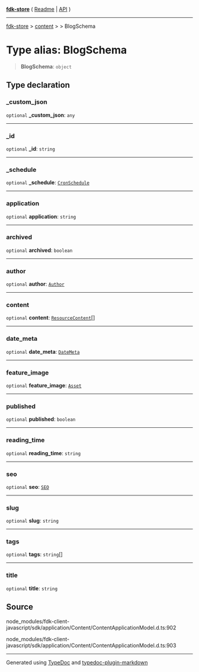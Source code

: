 [**fdk-store**](../../../README.md) ( [Readme](../../../README.md) \| [API](../../../API.md) )

---

[fdk-store](../../../API.md) > [content](../../README.md) > [<internal>](../README.md) > BlogSchema

# Type alias: BlogSchema

> **BlogSchema**: `object`

## Type declaration

### \_custom_json

`optional` **\_custom_json**: `any`

---

### \_id

`optional` **\_id**: `string`

---

### \_schedule

`optional` **\_schedule**: [`CronSchedule`](type-alias.CronSchedule.md)

---

### application

`optional` **application**: `string`

---

### archived

`optional` **archived**: `boolean`

---

### author

`optional` **author**: [`Author`](type-alias.Author.md)

---

### content

`optional` **content**: [`ResourceContent`](type-alias.ResourceContent.md)[]

---

### date_meta

`optional` **date_meta**: [`DateMeta`](type-alias.DateMeta.md)

---

### feature_image

`optional` **feature_image**: [`Asset`](type-alias.Asset.md)

---

### published

`optional` **published**: `boolean`

---

### reading_time

`optional` **reading_time**: `string`

---

### seo

`optional` **seo**: [`SEO`](type-alias.SEO.md)

---

### slug

`optional` **slug**: `string`

---

### tags

`optional` **tags**: `string`[]

---

### title

`optional` **title**: `string`

## Source

node_modules/fdk-client-javascript/sdk/application/Content/ContentApplicationModel.d.ts:902

node_modules/fdk-client-javascript/sdk/application/Content/ContentApplicationModel.d.ts:903

---

Generated using [TypeDoc](https://typedoc.org/) and [typedoc-plugin-markdown](https://www.npmjs.com/package/typedoc-plugin-markdown)
